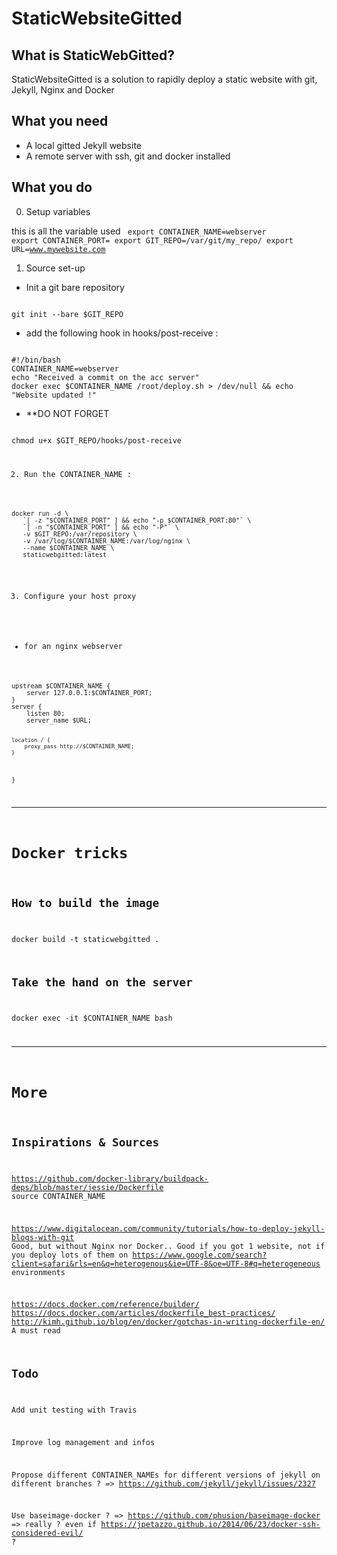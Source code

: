 StaticWebsiteGitted
======================

What is StaticWebGitted?
------

StaticWebsiteGitted is a solution to rapidly deploy a static website with git, Jekyll, Nginx and Docker

What you need
-----

 * A local gitted Jekyll website
 * A remote server with ssh, git and docker installed

What you do
-----
0.  Setup variables

this is all the variable used
<code>
export CONTAINER_NAME=webserver
export CONTAINER_PORT=
export GIT_REPO=/var/git/my_repo/
export URL=www.mywebsite.com
</code>

1.  Source set-up

 * Init a git bare repository

<code>
git init --bare $GIT_REPO
</code>

 *  add the following hook in hooks/post-receive :

<code>
#!/bin/bash
CONTAINER_NAME=webserver
echo "Received a commit on the acc server"
docker exec $CONTAINER_NAME /root/deploy.sh > /dev/null && echo "Website updated !"
</code>

 * **DO NOT FORGET

<code>
chmod u+x $GIT_REPO/hooks/post-receive

2. Run the CONTAINER_NAME :

<code>
docker run -d \
   `[ -z "$CONTAINER_PORT" ] && echo "-p $CONTAINER_PORT:80"` \
   `[ -n "$CONTAINER_PORT" ] && echo "-P"` \
   -v $GIT_REPO:/var/repository \
   -v /var/log/$CONTAINER_NAME:/var/log/nginx \
   --name $CONTAINER_NAME \
   staticwebgitted:latest
</code>

3. Configure your host proxy

* for an nginx webserver

<code>
upstream $CONTAINER_NAME {
    server 127.0.0.1:$CONTAINER_PORT;
}
server {
    listen 80;
    server_name $URL;

    location / {
        proxy_pass http://$CONTAINER_NAME;
    }
}
</code>


*******

Docker tricks
======

How to build the image
------

docker build -t staticwebgitted .

Take the hand on the server
------

docker exec -it $CONTAINER_NAME bash


*******
More
=======

Inspirations & Sources
-------

https://github.com/docker-library/buildpack-deps/blob/master/jessie/Dockerfile
source CONTAINER_NAME

https://www.digitalocean.com/community/tutorials/how-to-deploy-jekyll-blogs-with-git
Good, but without Nginx nor Docker.. Good if you got 1 website, not if you deploy lots of them on https://www.google.com/search?client=safari&rls=en&q=heterogenous&ie=UTF-8&oe=UTF-8#q=heterogeneous environments

https://docs.docker.com/reference/builder/
https://docs.docker.com/articles/dockerfile_best-practices/
http://kimh.github.io/blog/en/docker/gotchas-in-writing-dockerfile-en/
A must read


Todo
--------
Add unit testing with Travis

Improve log management and infos

Propose different CONTAINER_NAMEs for different  versions of jekyll on different branches ?
=> https://github.com/jekyll/jekyll/issues/2327

Use baseimage-docker ?
=> https://github.com/phusion/baseimage-docker
=> really ? even if https://jpetazzo.github.io/2014/06/23/docker-ssh-considered-evil/ ?

